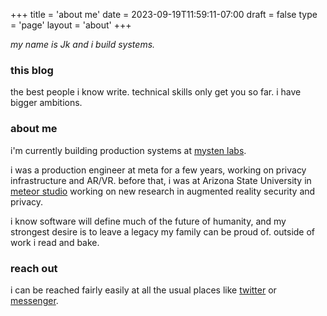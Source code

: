 +++
title = 'about me'
date = 2023-09-19T11:59:11-07:00
draft = false
type = 'page'
layout = 'about'
+++


_my name is Jk and i build systems._

### this blog

the best people i know write. technical skills only get you so far. i have bigger ambitions.

### about me

i'm currently building production systems at <a href="https://mystenlabs.com" target="_blank">mysten labs</a>.

i was a production engineer at meta for a few years, working on privacy infrastructure and AR/VR. before that, i was at Arizona State University in <a href="http://meteor.ame.asu.edu" target="_blank">meteor studio</a> working on new research in augmented reality security and privacy.

i know software will define much of the future of humanity, and my strongest desire is to leave a legacy my family can be proud of. outside of work i read and bake.

### reach out

i can be reached fairly easily at all the usual places like <a href="https://twitter.com/after_ephemera" target="_blank">twitter</a> or <a href="https://www.facebook.com/lovedonesandzeros" target="_blank">messenger</a>.

